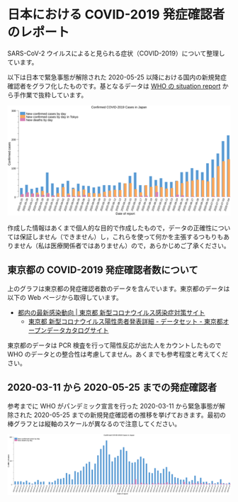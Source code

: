 # 日本における COVID-2019 発症確認者のレポート

SARS-CoV-2 ウイルスによると見られる症状（COVID-2019）について整理しています。

以下は日本で緊急事態が解除された 2020-05-25 以降における国内の新規発症確認者をグラフ化したものです。基となるデータは [WHO の situation report](https://www.who.int/emergencies/diseases/novel-coronavirus-2019/situation-reports "COVID-19 situation reports") から手作業で抜粋しています。

![Confirmed COVID-2019 Cases in Japan](./covid-2019-new-cases-in-japan2.png)

作成した情報はあくまで個人的な目的で作成したもので，データの正確性については保証しません（できません）し，これらを使って何かを主張するつもりもありません（私は医療関係者ではありません）ので，あらかじめご了承ください。

## 東京都の COVID-2019 発症確認者数について

上のグラフは東京都の発症確認者数のデータを含んでいます。東京都のデータは以下の Web ページから取得しています。

- [都内の最新感染動向 | 東京都 新型コロナウイルス感染症対策サイト](https://stopcovid19.metro.tokyo.lg.jp/)
    - [東京都 新型コロナウイルス陽性患者発表詳細 - データセット - 東京都オープンデータカタログサイト](https://catalog.data.metro.tokyo.lg.jp/dataset/t000010d0000000068)

東京都のデータは PCR 検査を行って陽性反応が出た人をカウントしたもので WHO のデータとの整合性は考慮してません。あくまでも参考程度と考えてください。

## 2020-03-11 から 2020-05-25 までの発症確認者

参考までに WHO がパンデミック宣言を行った 2020-03-11 から緊急事態が解除された 2020-05-25 までの新規発症確認者の推移を挙げておきます。最初の棒グラフとは縦軸のスケールが異なるので注意してください。

![Confirmed COVID-2019 Cases in Japan](./covid-2019-new-cases-in-japan.png)
